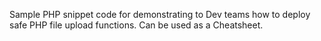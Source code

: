 Sample PHP snippet code for demonstrating to Dev teams how to deploy safe PHP file upload functions. Can be used as a Cheatsheet.

